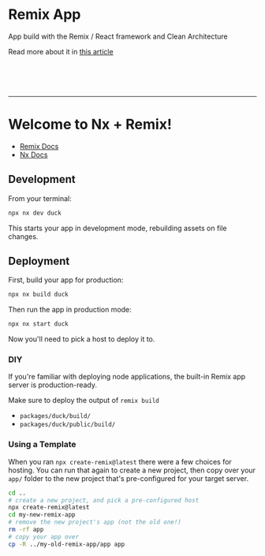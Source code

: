 # Remix App

App build with the Remix / React framework and Clean Architecture

Read more about it in [this article](https://medium.com/@matheushf/remix-with-clean-architecture-e561eb5fa3cd)
<br>
<br>
<br>
<br>
<br>

-------
# Welcome to Nx + Remix!

- [Remix Docs](https://remix.run/docs)
- [Nx Docs](https://nx.dev)

## Development

From your terminal:

```sh
npx nx dev duck
```

This starts your app in development mode, rebuilding assets on file changes.

## Deployment

First, build your app for production:

```sh
npx nx build duck
```

Then run the app in production mode:

```sh
npx nx start duck
```

Now you'll need to pick a host to deploy it to.

### DIY

If you're familiar with deploying node applications, the built-in Remix app server is production-ready.

Make sure to deploy the output of `remix build`

- `packages/duck/build/`
- `packages/duck/public/build/`

### Using a Template

When you ran `npx create-remix@latest` there were a few choices for hosting. You can run that again to create a new project, then copy over your `app/` folder to the new project that's pre-configured for your target server.

```sh
cd ..
# create a new project, and pick a pre-configured host
npx create-remix@latest
cd my-new-remix-app
# remove the new project's app (not the old one!)
rm -rf app
# copy your app over
cp -R ../my-old-remix-app/app app
```
